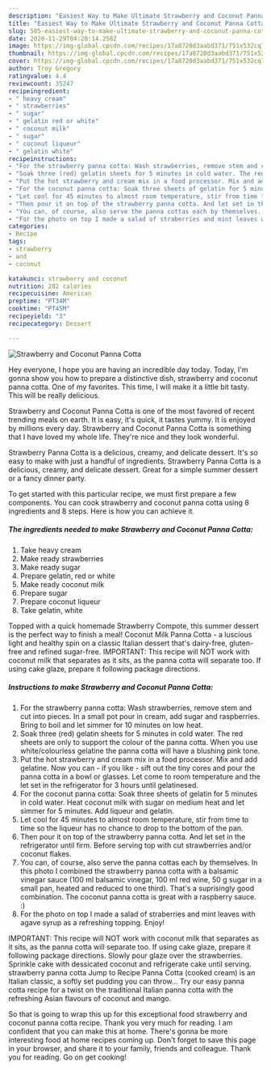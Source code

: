 ```yaml
---
description: "Easiest Way to Make Ultimate Strawberry and Coconut Panna Cotta"
title: "Easiest Way to Make Ultimate Strawberry and Coconut Panna Cotta"
slug: 505-easiest-way-to-make-ultimate-strawberry-and-coconut-panna-cotta
date: 2020-11-29T04:20:14.258Z
image: https://img-global.cpcdn.com/recipes/17a8720d3aabd371/751x532cq70/strawberry-and-coconut-panna-cotta-recipe-main-photo.jpg
thumbnail: https://img-global.cpcdn.com/recipes/17a8720d3aabd371/751x532cq70/strawberry-and-coconut-panna-cotta-recipe-main-photo.jpg
cover: https://img-global.cpcdn.com/recipes/17a8720d3aabd371/751x532cq70/strawberry-and-coconut-panna-cotta-recipe-main-photo.jpg
author: Troy Gregory
ratingvalue: 4.4
reviewcount: 35247
recipeingredient:
- " heavy cream"
- " strawberries"
- " sugar"
- " gelatin red or white"
- " coconut milk"
- " sugar"
- " coconut liqueur"
- " gelatin white"
recipeinstructions:
- "For the strawberry panna cotta: Wash strawberries, remove stem and cut into pieces. In a small pot pour in cream, add sugar and raspberries. Bring to boil and let simmer for 10 minutes on low heat."
- "Soak three (red) gelatin sheets for 5 minutes in cold water. The red sheets are only to support the colour of the panna cotta. When you use white/colourless gelatine the panna cotta will have a blushing pink tone."
- "Put the hot strawberry and cream mix in a food processor. Mix and add gelatine. Now you can - if you like - sift out the tiny cores and pour the panna cotta in a bowl or glasses. Let come to room temperature and the let set in the refrigerator for 3 hours until gelatinesed."
- "For the coconut panna cotta: Soak three sheets of gelatin for 5 minutes in cold water. Heat coconut milk with sugar on medium heat and let simmer for 5 minutes. Add liqueur and gelatin."
- "Let cool for 45 minutes to almost room temperature, stir from time to time so the liqueur has no chance to drop to the bottom of the pan."
- "Then pour it on top of the strawberry panna cotta. And let set in the refrigerator until firm. Before serving top with cut strawberries and/or coconut flakes."
- "You can, of course, also serve the panna cottas each by themselves. In this photo I combined the strawberry panna cotta with a balsamic vinegar sauce (100 ml balsamic vinegar, 100 ml red wine, 50 g sugar in a small pan, heated and reduced to one third). That&#39;s a suprisingly good combination. The coconut panna cotta is great with a raspberry sauce. :)"
- "For the photo on top I made a salad of straberries and mint leaves with agave syrup as a refreshing topping. Enjoy!"
categories:
- Recipe
tags:
- strawberry
- and
- coconut

katakunci: strawberry and coconut 
nutrition: 282 calories
recipecuisine: American
preptime: "PT34M"
cooktime: "PT45M"
recipeyield: "3"
recipecategory: Dessert

---
```



![Strawberry and Coconut Panna Cotta](https://img-global.cpcdn.com/recipes/17a8720d3aabd371/751x532cq70/strawberry-and-coconut-panna-cotta-recipe-main-photo.jpg)

Hey everyone, I hope you are having an incredible day today. Today, I'm gonna show you how to prepare a distinctive dish, strawberry and coconut panna cotta. One of my favorites. This time, I will make it a little bit tasty. This will be really delicious.

Strawberry and Coconut Panna Cotta is one of the most favored of recent trending meals on earth. It is easy, it's quick, it tastes yummy. It is enjoyed by millions every day. Strawberry and Coconut Panna Cotta is something that I have loved my whole life. They're nice and they look wonderful.

Strawberry Panna Cotta is a delicious, creamy, and delicate dessert. It&#39;s so easy to make with just a handful of ingredients. Strawberry Panna Cotta is a delicious, creamy, and delicate dessert. Great for a simple summer dessert or a fancy dinner party.


To get started with this particular recipe, we must first prepare a few components. You can cook strawberry and coconut panna cotta using 8 ingredients and 8 steps. Here is how you can achieve it.

<!--inarticleads1-->

##### The ingredients needed to make Strawberry and Coconut Panna Cotta:

1. Take  heavy cream
1. Make ready  strawberries
1. Make ready  sugar
1. Prepare  gelatin, red or white
1. Make ready  coconut milk
1. Prepare  sugar
1. Prepare  coconut liqueur
1. Take  gelatin, white


Topped with a quick homemade Strawberry Compote, this summer dessert is the perfect way to finish a meal! Coconut Milk Panna Cotta - a luscious light and healthy spin on a classic Italian dessert that&#39;s dairy-free, gluten-free and refined sugar-free. IMPORTANT: This recipe will NOT work with coconut milk that separates as it sits, as the panna cotta will separate too. If using cake glaze, prepare it following package directions. 

<!--inarticleads2-->

##### Instructions to make Strawberry and Coconut Panna Cotta:

1. For the strawberry panna cotta: Wash strawberries, remove stem and cut into pieces. In a small pot pour in cream, add sugar and raspberries. Bring to boil and let simmer for 10 minutes on low heat.
1. Soak three (red) gelatin sheets for 5 minutes in cold water. The red sheets are only to support the colour of the panna cotta. When you use white/colourless gelatine the panna cotta will have a blushing pink tone.
1. Put the hot strawberry and cream mix in a food processor. Mix and add gelatine. Now you can - if you like - sift out the tiny cores and pour the panna cotta in a bowl or glasses. Let come to room temperature and the let set in the refrigerator for 3 hours until gelatinesed.
1. For the coconut panna cotta: Soak three sheets of gelatin for 5 minutes in cold water. Heat coconut milk with sugar on medium heat and let simmer for 5 minutes. Add liqueur and gelatin.
1. Let cool for 45 minutes to almost room temperature, stir from time to time so the liqueur has no chance to drop to the bottom of the pan.
1. Then pour it on top of the strawberry panna cotta. And let set in the refrigerator until firm. Before serving top with cut strawberries and/or coconut flakes.
1. You can, of course, also serve the panna cottas each by themselves. In this photo I combined the strawberry panna cotta with a balsamic vinegar sauce (100 ml balsamic vinegar, 100 ml red wine, 50 g sugar in a small pan, heated and reduced to one third). That&#39;s a suprisingly good combination. The coconut panna cotta is great with a raspberry sauce. :)
1. For the photo on top I made a salad of straberries and mint leaves with agave syrup as a refreshing topping. Enjoy!


IMPORTANT: This recipe will NOT work with coconut milk that separates as it sits, as the panna cotta will separate too. If using cake glaze, prepare it following package directions. Slowly pour glaze over the strawberries. Sprinkle cake with dessicated coconut and refrigerate cake until serving. strawberry panna cotta Jump to Recipe Panna Cotta (cooked cream) is an Italian classic, a softly set pudding you can throw… Try our easy panna cotta recipe for a twist on the traditional Italian panna cotta with the refreshing Asian flavours of coconut and mango. 

So that is going to wrap this up for this exceptional food strawberry and coconut panna cotta recipe. Thank you very much for reading. I am confident that you can make this at home. There's gonna be more interesting food at home recipes coming up. Don't forget to save this page in your browser, and share it to your family, friends and colleague. Thank you for reading. Go on get cooking!
